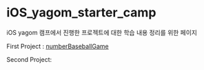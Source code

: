 # iOS_yagom_starter_camp 


iOS yagom 캠프에서 진행한 프로젝트에 대한 학습 내용 정리를 위한 페이지

First Project : [numberBaseballGame](https://github.com/kane-young/iOS_yagom_starter_camp/tree/master/NumberBaseball)

Second Project: 
